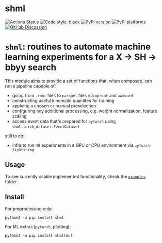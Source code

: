 # shml

[![Actions Status][actions-badge]][actions-link]
[![Code style: black][black-badge]][black-link]
[![PyPI version][pypi-version]][pypi-link]
[![PyPI platforms][pypi-platforms]][pypi-link]
[![GitHub Discussion][github-discussions-badge]][github-discussions-link]


# `shml`: routines to automate machine learning experiments for a X -> SH -> bbyy search

This module aims to provide a set of functions that, when composed, can run a pipeline capable of:
- going from `.root` files to `parquet` files via `uproot` and `awkward`
- constructing useful kinematic quantites for training
- applying a chosen or manual preselection
- configuring any additional processing, e.g. weight normalization, feature scaling
- access event data that's prepared for `pytorch` using `shml.torch_dataset.EventDataset`

still to do:
- infra to run ml experiments in a GPU or CPU environment via `pytorch-lightining`

## Usage
To see currently usable implemented functionality, check the [`examples`](examples) folder.

## Install
For preprocessing only:
```
python3 -m pip install shml
```
For ML extras (`pytorch`, plotting):
```
python3 -m pip install shml[ml]
```
[actions-badge]:            https://github.com/phinate/shml/workflows/CI/badge.svg
[actions-link]:             https://github.com/phinate/shml/actions
[black-badge]:              https://img.shields.io/badge/code%20style-black-000000.svg
[black-link]:               https://github.com/psf/black
[conda-badge]:              https://img.shields.io/conda/vn/conda-forge/shml
[conda-link]:               https://github.com/conda-forge/shml-feedstock
[github-discussions-badge]: https://img.shields.io/static/v1?label=Discussions&message=Ask&color=blue&logo=github
[github-discussions-link]:  https://github.com/phinate/shml/discussions
[gitter-badge]:             https://badges.gitter.im/https://github.com/phinate/shml/community.svg
[gitter-link]:              https://gitter.im/https://github.com/phinate/shml/community?utm_source=badge&utm_medium=badge&utm_campaign=pr-badge
[pypi-link]:                https://pypi.org/project/shml/
[pypi-platforms]:           https://img.shields.io/pypi/pyversions/shml
[pypi-version]:             https://badge.fury.io/py/shml.svg
[rtd-badge]:                https://readthedocs.org/projects/shml/badge/?version=latest
[rtd-link]:                 https://shml.readthedocs.io/en/latest/?badge=latest
[sk-badge]:                 https://scikit-hep.org/assets/images/Scikit--HEP-Project-blue.svg
